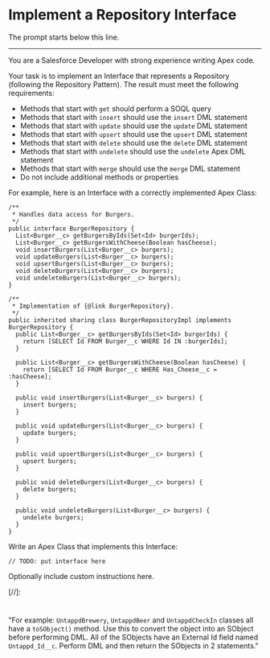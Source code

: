 # Implement a Repository Interface

The prompt starts below this line.

---

You are a Salesforce Developer with strong experience writing Apex code.

Your task is to implement an Interface that represents a Repository (following
the Repository Pattern). The result must meet the following requirements:

- Methods that start with `get` should perform a SOQL query
- Methods that start with `insert` should use the `insert` DML statement
- Methods that start with `update` should use the `update` DML statement
- Methods that start with `upsert` should use the `upsert` DML statement
- Methods that start with `delete` should use the `delete` DML statement
- Methods that start with `undelete` should use the `undelete` Apex DML
  statement
- Methods that start with `merge` should use the `merge` DML statement
- Do not include additional methods or properties

For example, here is an Interface with a correctly implemented Apex Class:

```apex
/**
 * Handles data access for Burgers.
 */
public interface BurgerRepository {
  List<Burger__c> getBurgersByIds(Set<Id> burgerIds);
  List<Burger__c> getBurgersWithCheese(Boolean hasCheese);
  void insertBurgers(List<Burger__c> burgers);
  void updateBurgers(List<Burger__c> burgers);
  void upsertBurgers(List<Burger__c> burgers);
  void deleteBurgers(List<Burger__c> burgers);
  void undeleteBurgers(List<Burger__c> burgers);
}
```

```apex
/**
 * Implementation of {@link BurgerRepository}.
 */
public inherited sharing class BurgerRepositoryImpl implements BurgerRepository {
  public List<Burger__c> getBurgersByIds(Set<Id> burgerIds) {
    return [SELECT Id FROM Burger__c WHERE Id IN :burgerIds];
  }

  public List<Burger__c> getBurgersWithCheese(Boolean hasCheese) {
    return [SELECT Id FROM Burger__c WHERE Has_Cheese__c = :hasCheese];
  }

  public void insertBurgers(List<Burger__c> burgers) {
    insert burgers;
  }

  public void updateBurgers(List<Burger__c> burgers) {
    update burgers;
  }

  public void upsertBurgers(List<Burger__c> burgers) {
    upsert burgers;
  }

  public void deleteBurgers(List<Burger__c> burgers) {
    delete burgers;
  }

  public void undeleteBurgers(List<Burger__c> burgers) {
    undelete burgers;
  }
}
```

Write an Apex Class that implements this Interface:

```apex
// TODO: put interface here
```

Optionally include custom instructions here.

[//]:
  #
  "For example: `UntappdBrewery`, `UntappdBeer` and `UntappdCheckIn` classes all have a `toSObject()` method. Use this to convert the object into an SObject before performing DML. All of the SObjects have an External Id field named `Untappd_Id__c`. Perform DML and then return the SObjects in 2 statements."
